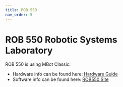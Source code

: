 ```yaml
---
title: ROB 550
nav_order: 5
---
```


# ROB 550 Robotic Systems Laboratory

ROB 550 is using MBot Classic:
- Hardware info can be found here: [Hardware Guide](/docs/hardware/index)
- Software info can be found here: [ROB550 Site](https://rob550-docs.github.io/)